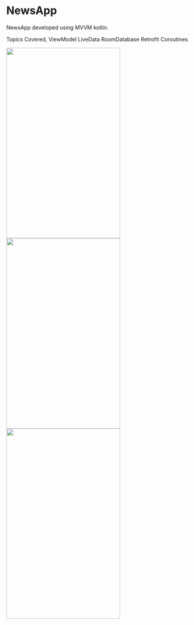 
# NewsApp

NewsApp developed using MVVM kotlin.

Topics Covered,
ViewModel
LiveData
RoomDatabase
Retrofit
Coroutines


<img src="https://user-images.githubusercontent.com/4945779/121785753-4de30f00-cbd9-11eb-85f6-bd175faa4b90.png" width="300" height="500">

<img src="https://user-images.githubusercontent.com/4945779/121785959-9ea73780-cbda-11eb-8c47-db8e22190220.png" width="300" height="500">

<img src="https://user-images.githubusercontent.com/4945779/121785946-74ee1080-cbda-11eb-8025-530605f016f3.png" width="300" height="500">


 


